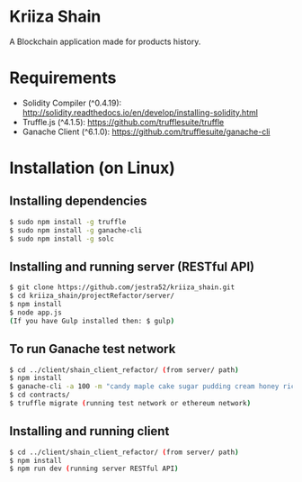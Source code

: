 # Kriiza Shain
A Blockchain application made for products history.

# Requirements
- Solidity Compiler (^0.4.19): http://solidity.readthedocs.io/en/develop/installing-solidity.html
- Truffle.js (^4.1.5): https://github.com/trufflesuite/truffle
- Ganache Client (^6.1.0): https://github.com/trufflesuite/ganache-cli

# Installation (on Linux)
## Installing dependencies
```bash
$ sudo npm install -g truffle
$ sudo npm install -g ganache-cli
$ sudo npm install -g solc
```

## Installing and running server (RESTful API)
```bash
$ git clone https://github.com/jestra52/kriiza_shain.git
$ cd kriiza_shain/projectRefactor/server/
$ npm install
$ node app.js 
(If you have Gulp installed then: $ gulp)
```

## To run Ganache test network
```bash
$ cd ../client/shain_client_refactor/ (from server/ path)
$ npm install
$ ganache-cli -a 100 -m "candy maple cake sugar pudding cream honey rich smooth crumble sweet treat" --port 7545 (for test network)
$ cd contracts/
$ truffle migrate (running test network or ethereum network)
```

## Installing and running client
```bash
$ cd ../client/shain_client_refactor/ (from server/ path)
$ npm install
$ npm run dev (running server RESTful API)
```
